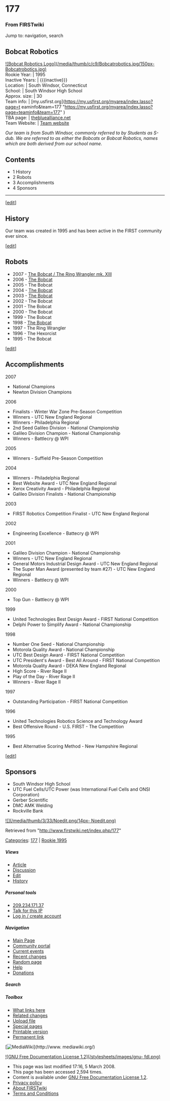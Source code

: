 # 177

### From FIRSTwiki

Jump to: navigation, search

Bobcat Robotics  
---  
[![Bobcat Robotics Logo](/media/thumb/c/c9/Bobcatrobotics.jpg/150px-
Bobcatrobotics.jpg)](/index.php/Image:Bobcatrobotics.jpg "Bobcat Robotics
Logo" )  
Rookie Year: | 1995  
Inactive Years: | {{{inactive}}}  
Location: | South Windsor, Connecticut  
School: | South Windsor High School  
Approx. size: | 30  
Team info: | [my.usfirst.org](https://my.usfirst.org/myarea/index.lasso?page=t
eaminfo&team=177
"https://my.usfirst.org/myarea/index.lasso?page=teaminfo&team=177" )  
TBA page: |
[thebluealliance.net](http://www.thebluealliance.net/tbatv/team.php?team=177
"http://www.thebluealliance.net/tbatv/team.php?team=177" )  
Team Website: | [Team website](http://www.bobcatrobotics.org
"http://www.bobcatrobotics.org" )  
  
  
_Our team is from South Windsor, commonly referred to by Students as S-dub. We
are referred to as either the Bobcats or Bobcat Robotics, names which are both
derived from our school name._

## Contents

  * 1 History
  * 2 Robots
  * 3 Accomplishments
  * 4 Sponsors  
---  
  
[[edit](/index.php?title=177&action=edit&section=1 "Edit section: History" )]

## History

Our team was created in 1995 and has been active in the FIRST community ever
since.

[[edit](/index.php?title=177&action=edit&section=2 "Edit section: Robots" )]

## Robots

  * 2007 - [The Bobcat / The Ring Wrangler mk. XIII](http://www.chiefdelphi.com/media/photos/28222 "http://www.chiefdelphi.com/media/photos/28222" )
  * 2006 - [The Bobcat](http://www.chiefdelphi.com/media/photos/23618 "http://www.chiefdelphi.com/media/photos/23618" )
  * 2005 - The Bobcat 
  * 2004 - [The Bobcat](http://www.chiefdelphi.com/media/photos/18221 "http://www.chiefdelphi.com/media/photos/18221" )
  * 2003 - [The Bobcat](http://www.chiefdelphi.com/media/photos/14983 "http://www.chiefdelphi.com/media/photos/14983" )
  * 2002 - The Bobcat 
  * 2001 - The Bobcat 
  * 2000 - The Bobcat 
  * 1999 - The Bobcat 
  * 1998 - [The Bobcat](http://www.chiefdelphi.com/media/photos/22601 "http://www.chiefdelphi.com/media/photos/22601" )
  * 1997 - The Ring Wrangler 
  * 1996 - The Hexorcist 
  * 1995 - The Bobcat 

[[edit](/index.php?title=177&action=edit&section=3 "Edit section:
Accomplishments" )]

## Accomplishments

2007

  * National Champions 
  * Newton Division Champions 

2006

  * Finalists - Winter War Zone Pre-Season Competition 
  * Winners - UTC New England Regional 
  * Winners - Philadelphia Regional 
  * 2nd Seed Galileo Division - National Championship 
  * Galileo Division Champion - National Championship 
  * Winners - Battlecry @ WPI 

2005

  * Winners - Suffield Pre-Season Competition 

2004

  * Winners - Philadelphia Regional 
  * Best Website Award - UTC New England Regional 
  * Xerox Creativity Award - Philadelphia Regional 
  * Galileo Division Finalists - National Championship 

2003

  * FIRST Robotics Competition Finalist - UTC New England Regional 

2002

  * Engineering Excellence - Battecry @ WPI 

2001

  * Galileo Division Champion - National Championship 
  * Winners - UTC New England Regional 
  * General Motors Industrial Design Award - UTC New England Regional 
  * The Super Man Award (presented by team #27) - UTC New England Regional 
  * Winners - Battlecry @ WPI 

2000

  * Top Gun - Battlecry @ WPI 

1999

  * United Technologies Best Design Award - FIRST National Competition 
  * Delphi Power to Simplify Award - National Championship 

1998

  * Number One Seed - National Championship 
  * Motorola Quality Award - National Championship 
  * UTC Best Design Award - FIRST National Competition 
  * UTC President's Award - Best All Around - FIRST National Competition 
  * Motorola Quality Award - DEKA New England Regional 
  * High Score - River Rage II 
  * Play of the Day - River Rage II 
  * Winners - River Rage II 

1997

  * Outstanding Participation - FIRST National Competition 

1996

  * United Technologies Robotics Science and Technology Award 
  * Best Offensive Round - U.S. FIRST - The Competition 

1995

  * Best Alternative Scoring Method - New Hampshire Regional 

[[edit](/index.php?title=177&action=edit&section=4 "Edit section: Sponsors" )]

## Sponsors

  * South Windsor High School 
  * UTC Fuel Cells/UTC Power (was International Fuel Cells and ONSI Corporation) 
  * Gerber Scientific 
  * DMC AMK Welding 
  * Rockville Bank 

[![](/media/thumb/3/33/Noedit.png/14px-
Noedit.png)](/index.php/Image:Noedit.png "" )

Retrieved from "<http://www.firstwiki.net/index.php/177>"

[Categories](/index.php?title=Special:Categories&article=177
"Special:Categories" ): [177](/index.php?title=Category:177&action=edit
"Category:177" ) | [Rookie 1995](/index.php/Category:Rookie_1995
"Category:Rookie 1995" )

##### Views

  * [Article](/index.php/177)
  * [Discussion](/index.php/Talk:177)
  * [Edit](/index.php?title=177&action=edit)
  * [History](/index.php?title=177&action=history)

##### Personal tools

  * [209.234.171.37](/index.php/User:209.234.171.37)
  * [Talk for this IP](/index.php/User_talk:209.234.171.37)
  * [Log in / create account](/index.php?title=Special:Userlogin&returnto=177)

[](/index.php/Main_Page "Main Page" )

##### Navigation

  * [Main Page](/index.php/Main_Page)
  * [Community portal](/index.php/FIRSTwiki:Community_portal)
  * [Current events](/index.php/Current_events)
  * [Recent changes](/index.php/Special:Recentchanges)
  * [Random page](/index.php/Special:Random)
  * [Help](/index.php/Help:Contents)
  * [Donations](/index.php/FIRSTwiki:Site_support)

##### Search



##### Toolbox

  * [What links here](/index.php/Special:Whatlinkshere/177)
  * [Related changes](/index.php/Special:Recentchangeslinked/177)
  * [Upload file](/index.php/Special:Upload)
  * [Special pages](/index.php/Special:Specialpages)
  * [Printable version](/index.php?title=177&printable=yes)
  * [Permanent link](/index.php?title=177&oldid=66624)

[![MediaWiki](/skins/common/images/poweredby_mediawiki_88x31.png)](http://www.
mediawiki.org/)

[![GNU Free Documentation License 1.2](/stylesheets/images/gnu-
fdl.png)](http://www.gnu.org/copyleft/fdl.html)

  * This page was last modified 17:16, 5 March 2008.
  * This page has been accessed 2,594 times.
  * Content is available under [GNU Free Documentation License 1.2](http://www.gnu.org/copyleft/fdl.html "http://www.gnu.org/copyleft/fdl.html" ).
  * [Privacy policy](/index.php/FIRSTwiki:Privacy_policy "FIRSTwiki:Privacy policy" )
  * [About FIRSTwiki](/index.php/FIRSTwiki:About "FIRSTwiki:About" )
  * [Terms and Conditions](/index.php/FIRSTwiki:Terms_and_conditions "FIRSTwiki:Terms and conditions" )

